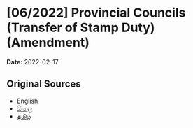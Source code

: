 # [06/2022] Provincial Councils  (Transfer of Stamp Duty) (Amendment)

**Date:** 2022-02-17

## Original Sources

- [English](https://documents.gov.lk/view/acts/2022/2/06-2022_E.pdf)
- [සිංහල](https://documents.gov.lk/view/acts/2022/2/06-2022_S.pdf)
- [தமிழ்](https://documents.gov.lk/view/acts/2022/2/06-2022_T.pdf)
